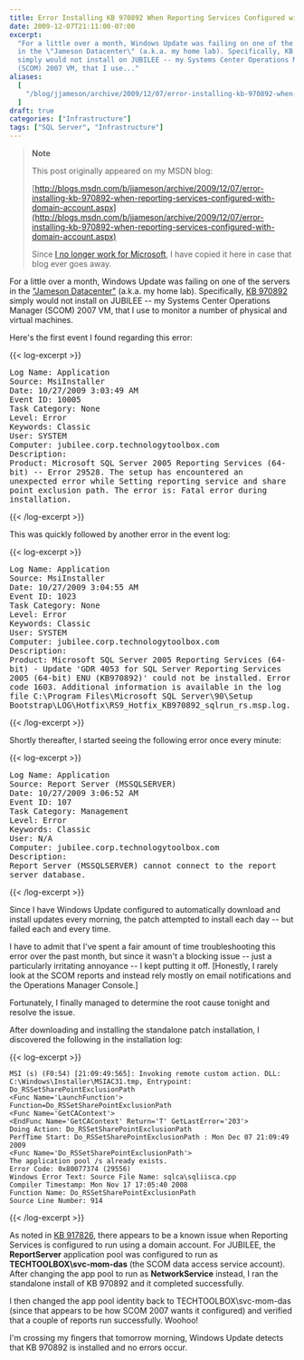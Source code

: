 ```yaml
---
title: Error Installing KB 970892 When Reporting Services Configured with Domain Account
date: 2009-12-07T21:11:00-07:00
excerpt:
  "For a little over a month, Windows Update was failing on one of the servers
  in the \"Jameson Datacenter\" (a.k.a. my home lab). Specifically, KB 970892
  simply would not install on JUBILEE -- my Systems Center Operations Manager
  (SCOM) 2007 VM, that I use..."
aliases:
  [
    "/blog/jjameson/archive/2009/12/07/error-installing-kb-970892-when-reporting-services-configured-with-domain-account.aspx",
  ]
draft: true
categories: ["Infrastructure"]
tags: ["SQL Server", "Infrastructure"]
---
```


> **Note**
>
> This post originally appeared on my MSDN blog:
>
> [http://blogs.msdn.com/b/jjameson/archive/2009/12/07/error-installing-kb-970892-when-reporting-services-configured-with-domain-account.aspx](http://blogs.msdn.com/b/jjameson/archive/2009/12/07/error-installing-kb-970892-when-reporting-services-configured-with-domain-account.aspx)
>
> Since
> [I no longer work for Microsoft](/blog/jjameson/2011/09/02/last-day-with-microsoft),
> I have copied it here in case that blog ever goes away.

For a little over a month, Windows Update was failing on one of the servers in
the ["Jameson Datacenter"](/blog/jjameson/2009/09/14/the-jameson-datacenter)
(a.k.a. my home lab). Specifically,
[KB 970892](http://support.microsoft.com/kb/970892) simply would not install on
JUBILEE -- my Systems Center Operations Manager (SCOM) 2007 VM, that I use to
monitor a number of physical and virtual machines.

Here's the first event I found regarding this error:

{{< log-excerpt >}}

<samp> Log Name: Application<br>Source: MsiInstaller<br>Date: 10/27/2009 3:03:49
AM<br>Event ID: 10005<br>Task Category: None<br>Level: Error<br>Keywords:
Classic<br>User: SYSTEM<br>Computer:
jubilee.corp.technologytoolbox.com<br>Description:<br>Product: Microsoft SQL
Server 2005 Reporting Services (64-bit) -- Error 29528. The setup has
encountered an unexpected error while Setting reporting service and share point
exclusion path. The error is: Fatal error during installation.</samp>

{{< /log-excerpt >}}

This was quickly followed by another error in the event log:

{{< log-excerpt >}}

<samp> Log Name: Application<br>Source: MsiInstaller<br>Date: 10/27/2009 3:04:55
AM<br>Event ID: 1023<br>Task Category: None<br>Level: Error<br>Keywords:
Classic<br>User: SYSTEM<br>Computer:
jubilee.corp.technologytoolbox.com<br>Description:<br>Product: Microsoft SQL
Server 2005 Reporting Services (64-bit) - Update 'GDR 4053 for SQL Server
Reporting Services 2005 (64-bit) ENU (KB970892)' could not be installed. Error
code 1603. Additional information is available in the log file C:\Program
Files\Microsoft SQL Server\90\Setup
Bootstrap\LOG\Hotfix\RS9_Hotfix_KB970892_sqlrun_rs.msp.log.</samp>

{{< /log-excerpt >}}

Shortly thereafter, I started seeing the following error once every minute:

{{< log-excerpt >}}

<samp> Log Name: Application<br>Source: Report Server (MSSQLSERVER)<br>Date:
10/27/2009 3:06:52 AM<br>Event ID: 107<br>Task Category: Management<br>Level:
Error<br>Keywords: Classic<br>User: N/A<br>Computer:
jubilee.corp.technologytoolbox.com<br>Description:<br>Report Server
(MSSQLSERVER) cannot connect to the report server database.</samp>

{{< /log-excerpt >}}

Since I have Windows Update configured to automatically download and install
updates every morning, the patch attempted to install each day -- but failed
each and every time.

I have to admit that I've spent a fair amount of time troubleshooting this error
over the past month, but since it wasn't a blocking issue -- just a particularly
irritating annoyance -- I kept putting it off. [Honestly, I rarely look at the
SCOM reports and instead rely mostly on email notifications and the Operations
Manager Console.]

Fortunately, I finally managed to determine the root cause tonight and resolve
the issue.

After downloading and installing the standalone patch installation, I discovered
the following in the installation log:

{{< log-excerpt >}}

```
MSI (s) (F0:54) [21:09:49:565]: Invoking remote custom action. DLL: C:\Windows\Installer\MSIAC31.tmp, Entrypoint: Do_RSSetSharePointExclusionPath
<Func Name='LaunchFunction'>
Function=Do_RSSetSharePointExclusionPath
<Func Name='GetCAContext'>
<EndFunc Name='GetCAContext' Return='T' GetLastError='203'>
Doing Action: Do_RSSetSharePointExclusionPath
PerfTime Start: Do_RSSetSharePointExclusionPath : Mon Dec 07 21:09:49 2009
<Func Name='Do_RSSetSharePointExclusionPath'>
The application pool /s already exists.
Error Code: 0x80077374 (29556)
Windows Error Text: Source File Name: sqlca\sqliisca.cpp
Compiler Timestamp: Mon Nov 17 17:05:40 2008
Function Name: Do_RSSetSharePointExclusionPath
Source Line Number: 914
```

{{< /log-excerpt >}}

As noted in [KB 917826](http://support.microsoft.com/kb/917826), there appears
to be a known issue when Reporting Services is configured to run using a domain
account. For JUBILEE, the **ReportServer** application pool was configured to
run as **TECHTOOLBOX\svc-mom-das** (the SCOM data access service account). After
changing the app pool to run as **NetworkService** instead, I ran the standalone
install of KB 970892 and it completed successfully.

I then changed the app pool identity back to TECHTOOLBOX\svc-mom-das (since that
appears to be how SCOM 2007 wants it configured) and verified that a couple of
reports run successfully. Woohoo!

I'm crossing my fingers that tomorrow morning, Windows Update detects that KB
970892 is installed and no errors occur.
